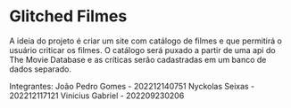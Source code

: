 # Glitched Filmes
 A ideia do projeto é criar um site com catálogo de filmes e que permitirá o usuário criticar os filmes.
 O catálogo será puxado a partir de uma api do The Movie Database e as críticas serão cadastradas em um banco de dados separado.

 Integrantes: João Pedro Gomes - 202212140751
              Nyckolas Seixas  - 202212117121
              Vinicius Gabriel - 202209230206